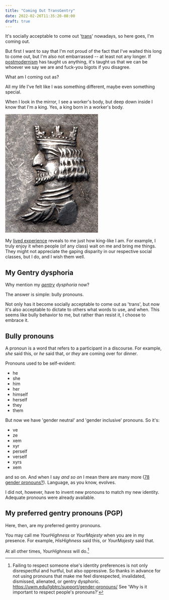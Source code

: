 ```yaml
---
title: "Coming Out TransGentry"
date: 2022-02-26T11:35:20-08:00
draft: true
---
```


It's socially acceptable to come out '[trans](https://www.merriam-webster.com/dictionary/trans)' nowadays, so here goes,
I'm coming out.

But first I want to say that I'm not proud of the fact that I've
waited this long to come out, but I'm also not embarrassed -- at
least not any longer. If
[postmodernism](https://en.wikipedia.org/wiki/Postmodernism) has
taught us anything, it's taught us that we can be whoever we say we
are and fuck-you bigots if you disagree.

What am I coming out as?

All my life I've felt like I was something different, maybe even
something special.

When I look in the mirror, I see a worker's body, but deep down inside
I know that I'm a king. Yes, a king born in a worker's body.


![king with crown](/images/King_of_Persis_Ardashir_II_with_crown_1st_century_BCE.jpg)

My [lived experience](https://en.wikipedia.org/wiki/Lived_experience)
reveals to me just how king-like I am. For example, I truly enjoy it
when people (of any class) wait on me and bring me things. They might
not appreciate the gaping disparity in our respective social
classes, but I do, and I wish them well.

## My Gentry dysphoria

Why mention my _[gentry](https://en.wikipedia.org/wiki/Gentry) dysphoria_ now?

The answer is simple: bully pronouns.

Not only has it become socially acceptable to come out as 'trans',
but now it's also acceptable to dictate to others what words to use,
and when. This seems like bully behavior to me, but rather than
resist it, I choose to embrace it.


## Bully pronouns

A pronoun is a word that refers to a participant in a discourse. For
example, _she_ said this, or _he_ said that, or _they_ are coming
over for dinner.

Pronouns used to be self-evident:

- he
- she
- him
- her
- himself
- herself
- they
- them

But now we have 'gender neutral' and 'gender inclusive' pronouns. So
it's:

- ve
- ze
- xem
- xyr
- perself
- verself
- xyrs
- xem

and so on. And when I say _and so on_ I mean there are many more ([78
gender
pronouns?](https://bobcutmag.com/2021/09/07/what-are-the-78-gender-pronouns/)).
Language, as you know, evolves.

I did not, however, have to invent new pronouns to match my new
identity. Adequate pronouns were already available.

## My preferred gentry pronouns (PGP)

Here, then, are my preferred gentry pronouns.

You may call me _YourHighness_ or _YourMajesty_ when you are in my
presence. For example, _HisHighness_ said this, or _YourMajesty_ said that.

At all other times, _YourHighness_ will do.[^1]


[^1]: Failing to respect someone else's identity preferences is not
only disrespectful and hurtful, but also oppressive. So thanks in
advance for not using pronouns that make me feel disrespected,
invalidated, dismissed, alienated, or gentry dysphoric.
https://uwm.edu/lgbtrc/support/gender-pronouns/ See 'Why is it
important to respect people's pronouns?'

